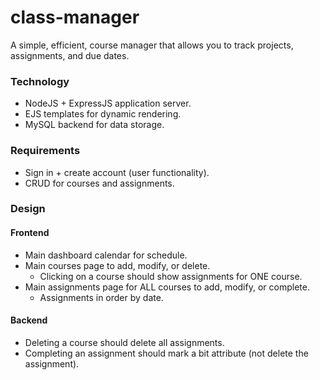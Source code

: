 # class-manager

A simple, efficient, course manager that allows you to track projects, assignments, and due dates.

### Technology

- NodeJS + ExpressJS application server.
- EJS templates for dynamic rendering.
- MySQL backend for data storage.

### Requirements

- Sign in + create account (user functionality).
- CRUD for courses and assignments.

### Design

#### Frontend

- Main dashboard calendar for schedule.
- Main courses page to add, modify, or delete.
  - Clicking on a course should show assignments for ONE course.
- Main assignments page for ALL courses to add, modify, or complete.
  - Assignments in order by date.

#### Backend

- Deleting a course should delete all assignments.
- Completing an assignment should mark a bit attribute (not delete the assignment).
